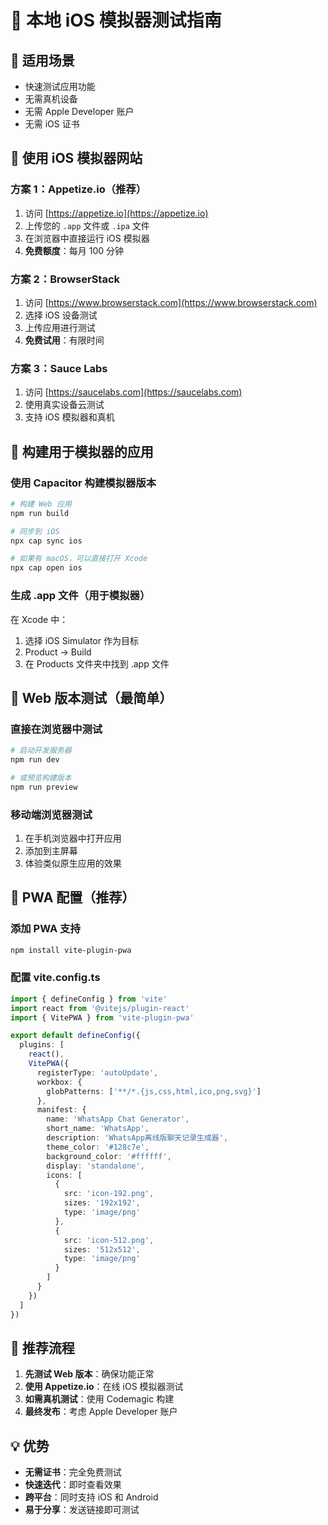 # 📱 本地 iOS 模拟器测试指南

## 🎯 适用场景
- 快速测试应用功能
- 无需真机设备
- 无需 Apple Developer 账户
- 无需 iOS 证书

## 🔧 使用 iOS 模拟器网站

### 方案 1：Appetize.io（推荐）
1. 访问 [https://appetize.io](https://appetize.io)
2. 上传您的 `.app` 文件或 `.ipa` 文件
3. 在浏览器中直接运行 iOS 模拟器
4. **免费额度**：每月 100 分钟

### 方案 2：BrowserStack
1. 访问 [https://www.browserstack.com](https://www.browserstack.com)
2. 选择 iOS 设备测试
3. 上传应用进行测试
4. **免费试用**：有限时间

### 方案 3：Sauce Labs
1. 访问 [https://saucelabs.com](https://saucelabs.com)
2. 使用真实设备云测试
3. 支持 iOS 模拟器和真机

## 🚀 构建用于模拟器的应用

### 使用 Capacitor 构建模拟器版本
```bash
# 构建 Web 应用
npm run build

# 同步到 iOS
npx cap sync ios

# 如果有 macOS，可以直接打开 Xcode
npx cap open ios
```

### 生成 .app 文件（用于模拟器）
在 Xcode 中：
1. 选择 iOS Simulator 作为目标
2. Product → Build
3. 在 Products 文件夹中找到 .app 文件

## 📱 Web 版本测试（最简单）

### 直接在浏览器中测试
```bash
# 启动开发服务器
npm run dev

# 或预览构建版本
npm run preview
```

### 移动端浏览器测试
1. 在手机浏览器中打开应用
2. 添加到主屏幕
3. 体验类似原生应用的效果

## 🔧 PWA 配置（推荐）

### 添加 PWA 支持
```bash
npm install vite-plugin-pwa
```

### 配置 vite.config.ts
```typescript
import { defineConfig } from 'vite'
import react from '@vitejs/plugin-react'
import { VitePWA } from 'vite-plugin-pwa'

export default defineConfig({
  plugins: [
    react(),
    VitePWA({
      registerType: 'autoUpdate',
      workbox: {
        globPatterns: ['**/*.{js,css,html,ico,png,svg}']
      },
      manifest: {
        name: 'WhatsApp Chat Generator',
        short_name: 'WhatsApp',
        description: 'WhatsApp离线版聊天记录生成器',
        theme_color: '#128c7e',
        background_color: '#ffffff',
        display: 'standalone',
        icons: [
          {
            src: 'icon-192.png',
            sizes: '192x192',
            type: 'image/png'
          },
          {
            src: 'icon-512.png',
            sizes: '512x512',
            type: 'image/png'
          }
        ]
      }
    })
  ]
})
```

## 🎯 推荐流程
1. **先测试 Web 版本**：确保功能正常
2. **使用 Appetize.io**：在线 iOS 模拟器测试
3. **如需真机测试**：使用 Codemagic 构建
4. **最终发布**：考虑 Apple Developer 账户

## 💡 优势
- **无需证书**：完全免费测试
- **快速迭代**：即时查看效果
- **跨平台**：同时支持 iOS 和 Android
- **易于分享**：发送链接即可测试
